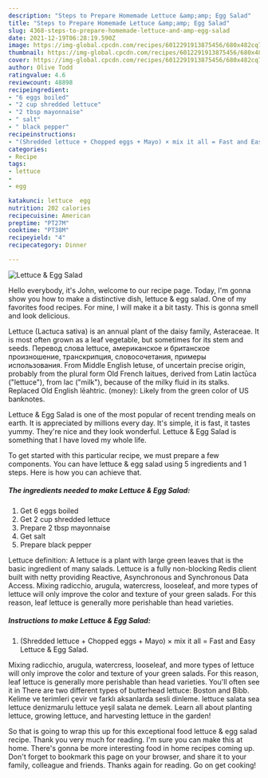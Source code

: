 ```yaml
---
description: "Steps to Prepare Homemade Lettuce &amp;amp; Egg Salad"
title: "Steps to Prepare Homemade Lettuce &amp;amp; Egg Salad"
slug: 4368-steps-to-prepare-homemade-lettuce-and-amp-egg-salad
date: 2021-12-19T06:28:19.590Z
image: https://img-global.cpcdn.com/recipes/6012291913875456/680x482cq70/lettuce-egg-salad-recipe-main-photo.jpg
thumbnail: https://img-global.cpcdn.com/recipes/6012291913875456/680x482cq70/lettuce-egg-salad-recipe-main-photo.jpg
cover: https://img-global.cpcdn.com/recipes/6012291913875456/680x482cq70/lettuce-egg-salad-recipe-main-photo.jpg
author: Olive Todd
ratingvalue: 4.6
reviewcount: 48898
recipeingredient:
- "6 eggs boiled"
- "2 cup shredded lettuce"
- "2 tbsp mayonnaise"
- " salt"
- " black pepper"
recipeinstructions:
- "(Shredded lettuce + Chopped eggs + Mayo) × mix it all = Fast and Easy Lettuce &amp; Egg Salad."
categories:
- Recipe
tags:
- lettuce
- 
- egg

katakunci: lettuce  egg 
nutrition: 202 calories
recipecuisine: American
preptime: "PT27M"
cooktime: "PT38M"
recipeyield: "4"
recipecategory: Dinner

---
```



![Lettuce &amp; Egg Salad](https://img-global.cpcdn.com/recipes/6012291913875456/680x482cq70/lettuce-egg-salad-recipe-main-photo.jpg)

Hello everybody, it's John, welcome to our recipe page. Today, I'm gonna show you how to make a distinctive dish, lettuce &amp; egg salad. One of my favorites food recipes. For mine, I will make it a bit tasty. This is gonna smell and look delicious.

Lettuce (Lactuca sativa) is an annual plant of the daisy family, Asteraceae. It is most often grown as a leaf vegetable, but sometimes for its stem and seeds. Перевод слова lettuce, американское и британское произношение, транскрипция, словосочетания, примеры использования. From Middle English letuse, of uncertain precise origin, probably from the plural form Old French laitues, derived from Latin lactūca (&#34;lettuce&#34;), from lac (&#34;milk&#34;), because of the milky fluid in its stalks. Replaced Old English lēahtric. (money): Likely from the green color of US banknotes.

Lettuce &amp; Egg Salad is one of the most popular of recent trending meals on earth. It is appreciated by millions every day. It's simple, it is fast, it tastes yummy. They're nice and they look wonderful. Lettuce &amp; Egg Salad is something that I have loved my whole life.


To get started with this particular recipe, we must prepare a few components. You can have lettuce &amp; egg salad using 5 ingredients and 1 steps. Here is how you can achieve that.

<!--inarticleads1-->

##### The ingredients needed to make Lettuce &amp; Egg Salad:

1. Get 6 eggs boiled
1. Get 2 cup shredded lettuce
1. Prepare 2 tbsp mayonnaise
1. Get  salt
1. Prepare  black pepper


Lettuce definition: A lettuce is a plant with large green leaves that is the basic ingredient of many salads. Lettuce is a fully non-blocking Redis client built with netty providing Reactive, Asynchronous and Synchronous Data Access. Mixing radicchio, arugula, watercress, looseleaf, and more types of lettuce will only improve the color and texture of your green salads. For this reason, leaf lettuce is generally more perishable than head varieties. 

<!--inarticleads2-->

##### Instructions to make Lettuce &amp; Egg Salad:

1. (Shredded lettuce + Chopped eggs + Mayo) × mix it all = Fast and Easy Lettuce &amp; Egg Salad.


Mixing radicchio, arugula, watercress, looseleaf, and more types of lettuce will only improve the color and texture of your green salads. For this reason, leaf lettuce is generally more perishable than head varieties. You&#39;ll often see it in There are two different types of butterhead lettuce: Boston and Bibb. Kelime ve terimleri çevir ve farklı aksanlarda sesli dinleme. lettuce salata sea lettuce denizmarulu lettuce yeşil salata ne demek. Learn all about planting lettuce, growing lettuce, and harvesting lettuce in the garden! 

So that is going to wrap this up for this exceptional food lettuce &amp; egg salad recipe. Thank you very much for reading. I'm sure you can make this at home. There's gonna be more interesting food in home recipes coming up. Don't forget to bookmark this page on your browser, and share it to your family, colleague and friends. Thanks again for reading. Go on get cooking!
